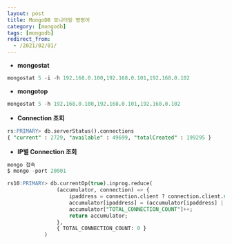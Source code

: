 ```yaml
---
layout: post
title: MongoDB 모니터링 명령어
category: [mongodb]
tags: [mongodb]
redirect_from:
  - /2021/02/01/
---
```


- **mongostat**
```sql
mongostat 5 -i -h 192.168.0.100,192.168.0.101,192.168.0.102
```

- **mongotop**
```sql
mongostat 5 -h 192.168.0.100,192.168.0.101,192.168.0.102
```

- **Connection 조회**  
```sql  
rs:PRIMARY> db.serverStatus().connections
{ "current" : 2729, "available" : 49699, "totalCreated" : 199295 }
```

- **IP별 Connection 조회**   
```sql
mongo 접속 
$ mongo -port 20001

rs10:PRIMARY> db.currentOp(true).inprog.reduce(
                (accumulator, connection) => {
                    ipaddress = connection.client ? connection.client.split(":")[0] : "unknown";
                    accumulator[ipaddress] = (accumulator[ipaddress] || 0) + 1;
                    accumulator["TOTAL_CONNECTION_COUNT"]++;
                    return accumulator;
                },
                { TOTAL_CONNECTION_COUNT: 0 }
            )
```
